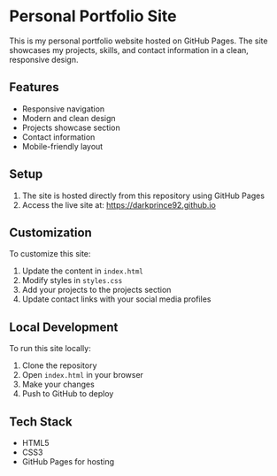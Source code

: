 # Personal Portfolio Site

This is my personal portfolio website hosted on GitHub Pages. The site showcases my projects, skills, and contact information in a clean, responsive design.

## Features

- Responsive navigation
- Modern and clean design
- Projects showcase section
- Contact information
- Mobile-friendly layout

## Setup

1. The site is hosted directly from this repository using GitHub Pages
2. Access the live site at: https://darkprince92.github.io

## Customization

To customize this site:

1. Update the content in `index.html`
2. Modify styles in `styles.css`
3. Add your projects to the projects section
4. Update contact links with your social media profiles

## Local Development

To run this site locally:

1. Clone the repository
2. Open `index.html` in your browser
3. Make your changes
4. Push to GitHub to deploy

## Tech Stack

- HTML5
- CSS3
- GitHub Pages for hosting

